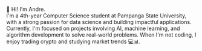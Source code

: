 👋 Hi! I'm Andre.  
I'm a 4th-year Computer Science student at Pampanga State University, with a strong passion for data science and building impactful applications. Currently, I'm focused on projects involving AI, machine learning, and algorithm development to solve real-world problems. When I'm not coding, I enjoy trading crypto and studying market trends 💻📊.
